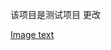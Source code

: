 该项目是测试项目
更改

[Image text](https://raw.github.com/yourName/repositpry/master/yourprojectName/img-folder/test.jpg)
